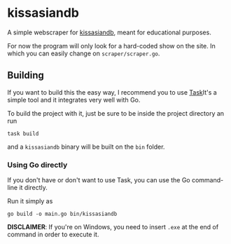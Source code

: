# kissasiandb

A simple webscraper for [kissasiandb](https://kissasiandb.com), meant for educational purposes.

For now the program will only look for a hard-coded show on the site. In which you can easily change on `scraper/scraper.go`.

## Building
If you want to build this the easy way, I recommend you to use [Task](https://github.com/go-task/task)It's a simple tool and it integrates very well with Go.

To build the project with it, just be sure to be inside the project directory an run

```
task build
```

and a `kissasiandb` binary will be built on the `bin` folder.

### Using Go directly
If you don't have or don't want to use Task, you can use the Go command-line it directly.

Run it simply as

```
go build -o main.go bin/kissasiandb
```

__DISCLAIMER__: If you're on Windows, you need to insert `.exe` at the end of command in order to execute it.